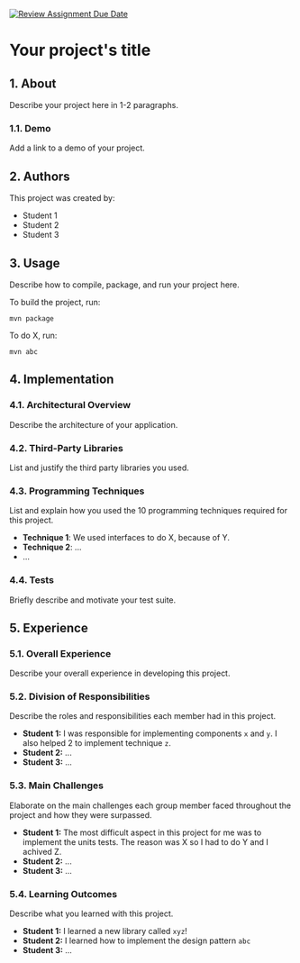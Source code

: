 [![Review Assignment Due Date](https://classroom.github.com/assets/deadline-readme-button-8d59dc4de5201274e310e4c54b9627a8934c3b88527886e3b421487c677d23eb.svg)](https://classroom.github.com/a/KEbQ1JIO)
# Your project's title

## 1. About

Describe your project here in 1-2 paragraphs.

### 1.1. Demo

Add a link to a demo of your project.

## 2. Authors

This project was created by:

* Student 1 
* Student 2
* Student 3

## 3. Usage

Describe how to compile, package, and run your project here.

To build the project, run:

```shell
mvn package
```

To do X, run:

```
mvn abc
```

## 4. Implementation

### 4.1. Architectural Overview

Describe the architecture of your application.

### 4.2. Third-Party Libraries

List and justify the third party libraries you used.

### 4.3. Programming Techniques

List and explain how you used the 10 programming techniques required for this project.

- **Technique 1**: We used interfaces to do X, because of Y. 
- **Technique 2**: ...
- ...

### 4.4. Tests

Briefly describe and motivate your test suite.

## 5. Experience

### 5.1. Overall Experience

Describe your overall experience in developing this project.

### 5.2. Division of Responsibilities

Describe the roles and responsibilities each member had in this project.

- **Student 1:** I was responsible for implementing components `x` and `y`. I also helped 2 to implement technique `z`.
- **Student 2:** ...
- **Student 3:** ...

### 5.3. Main Challenges

Elaborate on the main challenges each group member faced throughout the project and how they were surpassed.

- **Student 1:** The most difficult aspect in this project for me was to implement the units tests. The reason was X so I had to do Y and I achived Z.
- **Student 2:** ...
- **Student 3:** ...

### 5.4. Learning Outcomes

Describe what you learned with this project.

- **Student 1:** I learned a new library called `xyz`!
- **Student 2:** I learned how to implement the design pattern `abc`
- **Student 3:** ...




